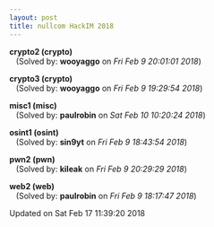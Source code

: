 ```yaml
---
layout: post
title: nullcom HackIM 2018
---
```


<!--break-->

**crypto2 (crypto)**  
&nbsp;&nbsp;&nbsp;(Solved by: **wooyaggo** on _Fri Feb  9 20:01:01 2018_)  
  
**crypto3 (crypto)**  
&nbsp;&nbsp;&nbsp;(Solved by: **wooyaggo** on _Fri Feb  9 19:29:54 2018_)  
  
**misc1 (misc)**  
&nbsp;&nbsp;&nbsp;(Solved by: **paulrobin** on _Sat Feb 10 10:20:24 2018_)  
  
**osint1 (osint)**  
&nbsp;&nbsp;&nbsp;(Solved by: **sin9yt** on _Fri Feb  9 18:43:54 2018_)  
  
**pwn2 (pwn)**  
&nbsp;&nbsp;&nbsp;(Solved by: **kileak** on _Fri Feb  9 20:29:29 2018_)  
  
**web2 (web)**  
&nbsp;&nbsp;&nbsp;(Solved by: **paulrobin** on _Fri Feb  9 18:17:47 2018_)  
  


Updated on Sat Feb 17 11:39:20 2018
